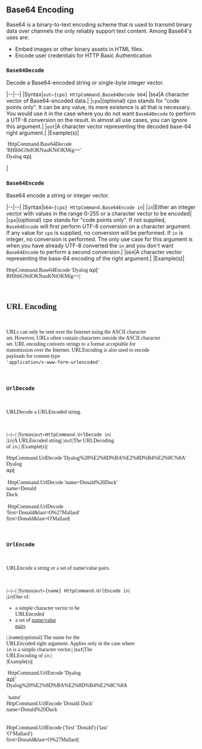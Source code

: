 ## Base64 Encoding
Base64 is a binary-to-text encoding scheme that is used to transmit binary data over channels the only reliably support text content. Among Base64's uses are:

* Embed images or other binary assets in HTML files.
* Encode user credentials for HTTP Basic Authentication  

### `Base64Decode` 
Decode a Base64-encoded string or single-byte integer vector.

|--|--|
|Syntax|`out←{cpo} HttpCommand.Base64Decode b64`|
|`b64`|A character vector of Base64-encoded data.|
|`cpo`|(optional) cpo stands for "code points only".  It can be any value, its mere existence is all that is necessary. You would use it in the case where you do not want `Base64Decode` to perform a UTF-8 conversion on the result. In almost all use cases, you can ignore this argument.|
|`out`|A character vector representing the decoded base-64 right argument.|
|Example(s)|<pre style="font-family:APL;">      HttpCommand.Base64Decode 'RHlhbG9nIOKNuuKNtOKMig=='<br>Dyalog ⍺⍴⌊</pre>|

### `Base64Encode` 
Base64 encode a string or integer vector.

|--|--|
|Syntax|`b64←{cpo} HttpCommand.Base64Encode in`|
|`in`|Either an integer vector with values in the range 0-255 or a character vector to be encoded|
|`cpo`|(optional) cpo stands for "code points only". If not supplied, `Base64Encode` will first perform UTF-8 conversion on a character argument. If any value for `cpo` is supplied, no conversion will be performed. If `in` is integer, no conversion is performed. The only use case for this argument is when you have already UTF-8 converted the `in` and you don't want `Base64Encode` to perform a second conversion.|
|`b64`|A character vector representing the base-64 encoding of the right argument.|
|Example(s)|<pre style="font-family:APL;">      HttpCommand.Base64Encode 'Dyalog ⍺⍴⌊'<br/>RHlhbG9nIOKNuuKNtOKMig==|


## URL Encoding
URLs can only be sent over the Internet using the ASCII character set. However, URLs often contain characters outside the ASCII character set. URL encoding converts strings to a format acceptable for transmission over the Internet.  URLEncoding is also used to encode payloads for content-type `'application/x-www-form-urlencoded'`.

### `UrlDecode`

URLDecode a URLEncoded string.

|--|--|
|Syntax|`out←HttpCommand.UrlDecode in`|
|`in`|A URLEncoded string|
|`out`|The URLDecoding of `in`.|
|Example(s)|<pre style="font-family:APL;">      HttpCommand.UrlDecode 'Dyalog%20%E2%8D%BA%E2%8D%B4%E2%8C%8A'<br/>Dyalog ⍺⍴⌊<br/><br/>      HttpCommand.UrlDecode 'name=Donald%20Duck'<br/>name=Donald Duck<br/><br/>      HttpCommand.UrlDecode 'first=Donald&last=O%27Mallard'<br/>first=Donald&last=O'Mallard|


### `UrlEncode`
URLEncode a string or a set of name/value pairs.

|--|--|
|Syntax|`out←{name} HttpCommand.UrlEncode in`|
|`in`|One of:<ul><li>a simple character vector to be URLEncoded</li><li>a set of [name/value pairs](./request-settings.md#namevalue-pairs)</li></ul>|
|`name`|(optional) The name for the URLEncoded right argument. Applies only in the case where `in` is a simple character vector.|
|`out`|The URLEncoding of `in`.|
|Example(s)|<pre style="font-family:APL;">      HttpCommand.UrlEncode 'Dyalog ⍺⍴⌊'<br/>Dyalog%20%E2%8D%BA%E2%8D%B4%E2%8C%8A<br/><br/>      'name' HttpCommand.UrlEncode 'Donald Duck'<br/>name=Donald%20Duck<br/><br/>      HttpCommand.UrlEncode ('first' 'Donald') ('last' 'O''Mallard')<br/>first=Donald&last=O%27Mallard|